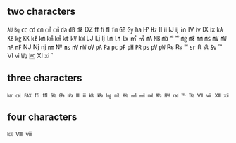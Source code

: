 ## two characters
`
㍳
`
`
㏃
`
㏄
㏅
㎝
㎠
㎤
㍲
㏈
㎗
Ǳ
ﬀ
ﬁ
ﬂ
㎙
㎇
㏉
㏊
㏋
㎐
Ⅱ
ⅱ
Ĳ
ĳ
㏌
Ⅳ
ⅳ
Ⅸ
ⅸ
㎄
㎅
㎏
㏍
㎘
㎞
㎢
㎦
㏏
㎸
㎾
Ǉ
ǈ
ǉ
㏐
㏑
㏓
㎡
㎥
㎃
㎆
㏔
🅪
🅫
㎎
㎖
㎜
㎳
㎷
㎽
㎁
㎋
Ǌ
ǋ
ǌ
㎚
№
㎱
㎵
㎻
㍵
㎀
㎩
㍶
㎊
㏗
㏚
㎰
㎴
㎺
₨
₨
℠
㏛
ﬅ
ﬆ
㏜
™
Ⅵ
ⅵ
㏝
🅏
Ⅺ
ⅺ
`

## three characters
`
㍴
㎈
℻
ﬃ
ﬄ
㎓
㎬
㍱
Ⅲ
ⅲ
㎑
㎪
㏒
㏕
㎒
㎟
㎣
㏖
㎫
㏙
㎭
℡
㎔
Ⅶ
ⅶ
Ⅻ
ⅻ
`

## four characters
`
㎉
Ⅷ
ⅷ
`


